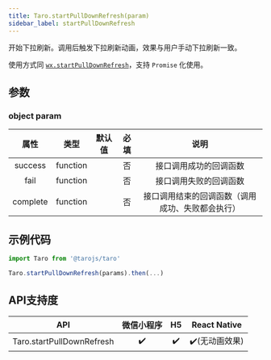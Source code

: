 ```yaml
---
title: Taro.startPullDownRefresh(param)
sidebar_label: startPullDownRefresh
---
```


开始下拉刷新。调用后触发下拉刷新动画，效果与用户手动下拉刷新一致。

使用方式同 [`wx.startPullDownRefresh`](https://developers.weixin.qq.com/miniprogram/dev/api/wx.startPullDownRefresh.html)，支持 `Promise` 化使用。

## 参数

### object param

属性|类型|默认值|必填|说明
:-:|:-:|:-:|:-:|:-:
success|function||否|接口调用成功的回调函数
fail|function||否|接口调用失败的回调函数
complete|function||否|接口调用结束的回调函数（调用成功、失败都会执行）

## 示例代码

```jsx
import Taro from '@tarojs/taro'

Taro.startPullDownRefresh(params).then(...)
```



## API支持度


| API | 微信小程序 | H5 | React Native |
| :-: | :-: | :-: | :-: |
| Taro.startPullDownRefresh | ✔️ | ✔️ | ✔️(无动画效果) |

